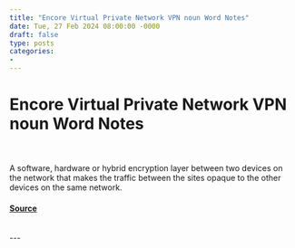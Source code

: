 ```yaml
---
title: "Encore Virtual Private Network VPN noun Word Notes"
date: Tue, 27 Feb 2024 08:00:00 -0000
draft: false
type: posts
categories: 
- 
---
```

# Encore Virtual Private Network VPN noun Word Notes

<br/>

<br/>
A software, hardware or hybrid encryption layer between two devices on the network that makes the traffic between the sites opaque to the other devices on the same network.

#### [Source](https://thecyberwire.com/podcasts/word-notes/20/notes)

<br/>
---
